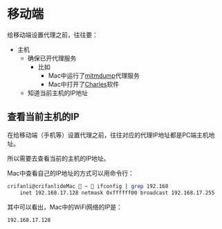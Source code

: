 # 移动端

给移动端设置代理之前，往往要：

* 主机
  * 确保已开代理服务
    * 比如
      * Mac中运行了[mitmdump](https://book.crifan.com/books/crawler_proxy_tool_mimproxy/website)代理服务
      * Mac中打开了[Charles](https://book.crifan.com/books/app_capture_package_tool_charles/website)软件
  * 知道当前主机的IP地址

## 查看当前主机的IP

在给移动端（手机等）设置代理之前，往往对应的代理IP地址都是PC端主机地址。

所以需要去查看当前的主机的IP地址。

Mac中查看自己的IP地址的方式可以用命令行：

```bash
crifanli@crifanlideMac  ~  ifconfig | grep 192.168
    inet 192.168.17.128 netmask 0xffffff00 broadcast 192.168.17.255
```

其中可以看出，Mac中的WiFi网络的IP是：

`192.168.17.128`

